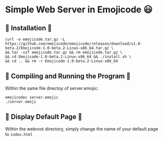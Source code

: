 # Simple Web Server in Emojicode 😃

## 🍇 Installation 🍉
```
curl -o emojicode.tar.gz -L https://github.com/emojicode/emojicode/releases/download/v1.0-beta.2/Emojicode-1.0-beta.2-Linux-x86_64.tar.gz \
&& tar -xzf emojicode.tar.gz && rm emojicode.tar.gz \
&& cd Emojicode-1.0-beta.2-Linux-x86_64 && ./install.sh \
&& cd .. && rm -r Emojicode-1.0-beta.2-Linux-x86_64
``` 

## 🍇 Compiling and Running the Program 🍉
Within the same file directoy of server.emojic:
```
emojicodec server.emojic
./server.emoji
``` 
## 🍇 Display Default Page 🍉
Within the webroot directory, simply change the name of your default page to `index.html`
